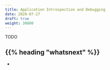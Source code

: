 ```yaml
---
title: Application Introspection and Debugging
date: 2020-07-27
draft: true
weight: 30800
---
```

<!-- overview -->
TODO
<!-- body -->

## {{% heading "whatsnext" %}}

- []()
